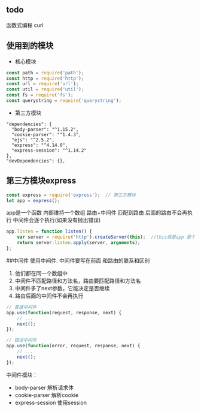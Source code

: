 ## todo
函数式编程
curl


## 使用到的模块
- 核心模块
```js
const path = require('path');
const http = require('http');
const url = require('url');
const util = require('util');
const fs = require('fs');
const querystring = require('querystring');
```

- 第三方模块
```
"dependencies": {
  "body-parser": "^1.15.2",
  "cookie-parser": "^1.4.3",
  "ejs": "^2.5.2",
  "express": "^4.14.0",
  "express-session": "^1.14.2"
},
"devDependencies": {},
```

## 第三方模块express
```js
const express = require('express');  // 第三方模块
let app = express();
```

app是一个函数 内部维持一个数组 路由+中间件
匹配到路由 后面的路由不会再执行
中间件会逐个执行(如果没有抛出错误)

```js
app.listen = function listen() {
    var server = require('http').createServer(this);  //this就是app 是个请求监听的callback, 有请求就会调用app
    return server.listen.apply(server, arguments);
};
```

##中间件
使用中间件. 中间件要写在前面
和路由的联系和区别

1. 他们都在同一个数组中
2. 中间件不匹配路径和方法名，路由要匹配路径和方法名
3. 中间件多了next参数，它能决定是否继续
4. 路由后面的中间件不会再执行

```js
// 普通中间件
app.use(function(request, response, next) {
    // ...
    next();
});

// 错误中间件
app.use(function(error, request, response, next) {
    // ...
    next();
});
```

 
中间件模块：

- body-parser 解析请求体
- cookie-parser 解析cookie
- express-session 使用session

